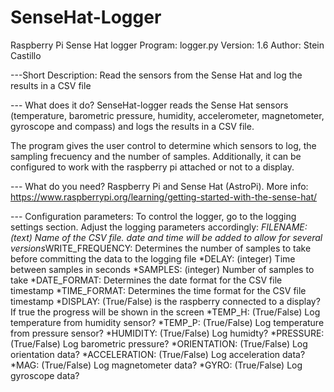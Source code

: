 # SenseHat-Logger
Raspberry Pi Sense Hat logger
Program: logger.py
Version: 1.6
Author: Stein Castillo

---Short Description: 
Read the sensors from the Sense Hat and log the results in a CSV file

--- What does it do? 
SenseHat-logger reads the Sense Hat sensors (temperature, barometric pressure, humidity, accelerometer, magnetometer, gyroscope and compass) and logs the results in a CSV file. 

The program gives the user control to determine which sensors to log, the sampling frecuency and the number of samples. Additionally, it can be configured to work with the raspberry pi attached or not to a display.

--- What do you need? 
Raspberry Pi and Sense Hat (AstroPi). 
More info: https://www.raspberrypi.org/learning/getting-started-with-the-sense-hat/

--- Configuration parameters:
To control the logger, go to the logging settings section. Adjust the logging parameters accordingly:
*FILENAME: (text) Name of the CSV file. date and time will be added to allow for several versions*WRITE_FREQUENCY: Determines the number of samples to take before committing the data to the logging file
*DELAY: (integer) Time between samples in seconds
*SAMPLES: (integer) Number of samples to take
*DATE_FORMAT: Determines the date format for the CSV file timestamp
*TIME_FORMAT: Determines the time format for the CSV file timestamp
*DISPLAY: (True/False) is the raspberry connected to a display? If true the progress will be shown in the screen
*TEMP_H: (True/False) Log temperature from humidity sensor?
*TEMP_P: (True/False) Log temperature from pressure sensor?
*HUMIDITY: (True/False) Log humidty?
*PRESSURE: (True/False) Log barometric pressure?
*ORIENTATION: (True/False) Log orientation data?
*ACCELERATION: (True/False) Log acceleration data?
*MAG: (True/False) Log magnetometer data?
*GYRO: (True/False) Log gyroscope data?
